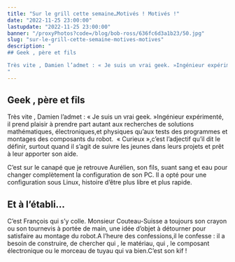 ```yaml
---
title: "Sur le grill cette semaine…Motivés ! Motivés !"
date: "2022-11-25 23:00:00"
lastupdate: "2022-11-25 23:00:00"
banner: "/proxyPhotos?code=/blog/bob-ross/636fc6d3a1b23/50.jpg"
slug: "sur-le-grill-cette-semaine-motives-motives"
description: " 
## Geek , père et fils

Très vite , Damien l’admet : « Je suis un vrai geek. »Ingénieur expérimenté, il prend plaisir à prendre part auta
"
---
```

## Geek , père et fils

Très vite , Damien l’admet : « Je suis un vrai geek. »Ingénieur expérimenté, il prend plaisir à prendre part autant aux recherches de solutions mathématiques, électroniques,et physiques qu’aux tests des programmes et montages des composants du robot.  « Curieux »,c’est l’adjectif qu’il dit le définir, surtout quand il s’agit de suivre les jeunes dans leurs projets et prêt à leur apporter son aide.

C’est sur le canapé que je retrouve Aurélien, son fils, suant sang et eau pour changer complètement la configuration de son PC. Il a opté pour une configuration sous Linux, histoire d’être plus libre et plus rapide.

## Et à l’établi…

C’est François qui s’y colle. Monsieur Couteau-Suisse a toujours son crayon ou son tournevis à portée de main, une idée d’objet à détourner pour satisfaire au montage du robot.A l’heure des confessions,il le confesse : il a besoin de construire, de chercher qui , le matériau, qui , le composant électronique ou le morceau de tuyau qui va bien.C’est son kif ! 


 
    